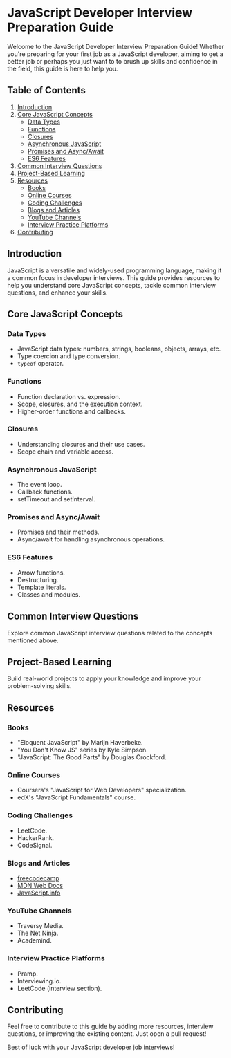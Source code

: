 # JavaScript Developer Interview Preparation Guide

Welcome to the JavaScript Developer Interview Preparation Guide! Whether you're preparing for your first job as a JavaScript developer, aiming to get a better job or perhaps you just want to to brush up skills and confidence in the field, this guide is here to help you.


## Table of Contents
1. [Introduction](#introduction)
2. [Core JavaScript Concepts](#core-javascript-concepts)
   - [Data Types](#data-types)
   - [Functions](#functions)
   - [Closures](#closures)
   - [Asynchronous JavaScript](#asynchronous-javascript)
   - [Promises and Async/Await](#promises-and-asyncawait)
   - [ES6 Features](#es6-features)
3. [Common Interview Questions](#common-interview-questions)
4. [Project-Based Learning](#project-based-learning)
5. [Resources](#resources)
   - [Books](#books)
   - [Online Courses](#online-courses)
   - [Coding Challenges](#coding-challenges)
   - [Blogs and Articles](#blogs-and-articles)
   - [YouTube Channels](#youtube-channels)
   - [Interview Practice Platforms](#interview-practice-platforms)
6. [Contributing](#contributing)

## Introduction
JavaScript is a versatile and widely-used programming language, making it a common focus in developer interviews. This guide provides resources to help you understand core JavaScript concepts, tackle common interview questions, and enhance your skills.

## Core JavaScript Concepts
### Data Types
- JavaScript data types: numbers, strings, booleans, objects, arrays, etc.
- Type coercion and type conversion.
- `typeof` operator.

### Functions
- Function declaration vs. expression.
- Scope, closures, and the execution context.
- Higher-order functions and callbacks.

### Closures
- Understanding closures and their use cases.
- Scope chain and variable access.

### Asynchronous JavaScript
- The event loop.
- Callback functions.
- setTimeout and setInterval.

### Promises and Async/Await
- Promises and their methods.
- Async/await for handling asynchronous operations.

### ES6 Features
- Arrow functions.
- Destructuring.
- Template literals.
- Classes and modules.

## Common Interview Questions
Explore common JavaScript interview questions related to the concepts mentioned above.

## Project-Based Learning
Build real-world projects to apply your knowledge and improve your problem-solving skills.

## Resources
### Books
- "Eloquent JavaScript" by Marijn Haverbeke.
- "You Don't Know JS" series by Kyle Simpson.
- "JavaScript: The Good Parts" by Douglas Crockford.

### Online Courses
- Coursera's "JavaScript for Web Developers" specialization.
- edX's "JavaScript Fundamentals" course.

### Coding Challenges
- LeetCode.
- HackerRank.
- CodeSignal.

### Blogs and Articles
- [freecodecamp](https://www.freecodecamp.org/news/javascript-interview-prep-cheatsheet/)
- [MDN Web Docs](https://developer.mozilla.org/en-US/docs/Web/JavaScript)
- [JavaScript.info](https://javascript.info/)

### YouTube Channels
- Traversy Media.
- The Net Ninja.
- Academind.

### Interview Practice Platforms
- Pramp.
- Interviewing.io.
- LeetCode (interview section).

## Contributing
Feel free to contribute to this guide by adding more resources, interview questions, or improving the existing content. Just open a pull request!

Best of luck with your JavaScript developer job interviews!
